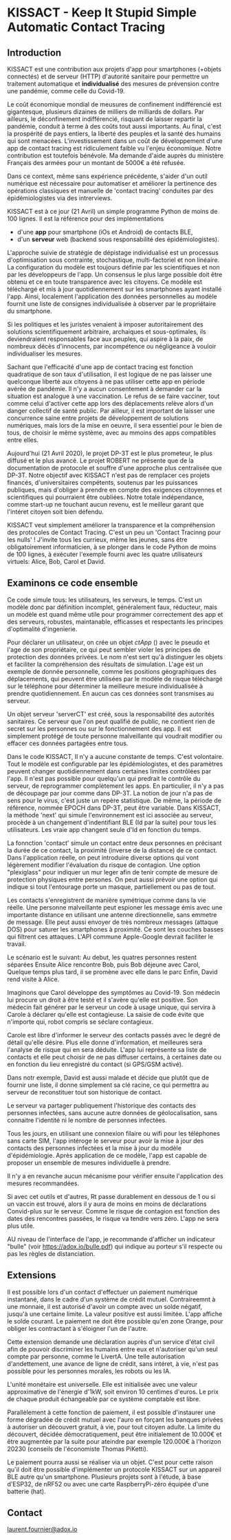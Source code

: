 # KISSACT - Keep It Stupid Simple Automatic Contact Tracing

## Introduction

KISSACT est une contribution aux projets d'app pour smartphones (+objets connectés) et de serveur (HTTP) d'autorité sanitaire pour permettre un traitement automatique et **individualisé** des mesures de prévension contre une pandémie, comme celle du Covid-19.

Le coût économique mondial de meusures de confinement indifférencié est gigantesque, plusieurs dizaines de milliers de milliards de dollars. Par ailleurs, le déconfinement indifférencié, risquant de laisser repartir la pandémie, conduit à terme à des coûts tout aussi importants. Au final, c'est la prospérité de pays entiers, la liberté des peuples et la santé des humains qui sont menacées. L'investissement dans un coût de développement d'une app de contact tracing est ridiculement faible vu l'enjeu économique. Notre contribution est toutefois bénévole. Ma demande d'aide auprès du ministère Français des armées pour un montant de 5000€ a été refusée.

Dans ce context, même sans expérience précédente, s'aider d'un outil numérique est nécessaire pour automatiser et améliorer la pertinence des opérations classiques et manuelle de 'contact tracing' conduites par des épidémiologistes via des intrerviews.

KISSACT est à ce jour (21 Avril) un simple programme Python de moins de 100 lignes.
Il est la référence pour des implémentations
- d'une **app** pour smartphone (iOs et Android) de contacts BLE,
- d'un **serveur** web (backend sous responsabilité des épidémiologistes).

L'approche suivie de stratégie de dépistage individualisé est un processus d'optimisation sous contrainte, stochastique, multi-factoriel et non linéaire. La configuration du modèle est toujours définie par les scientifiques et non par les développeurs de l'app. Un consensus le plus large possible doit être obtenu et ce en toute transparence avec les citoyens. Ce modèle est téléchargé et mis à jour quotidiennement sur les smartphones ayant installé l'app. Ainsi, localement l'application des données personnelles au modèle fournit une liste de consignes individualisée à observer par le propriétaire du smartphone. 

Si les politiques et les juristes venaient à imposer autoritairement des solutions scientifiquement arbitraire, archaiques et sous-optimales, ils deviendraient responsables face aux peuples, qui aspire à la paix, de nombreux décès d'innocents, par incompétence ou négligeance à vouloir individualiser les mesures.

Sachant que l'efficacité d'une app de contact tracing est fonction quadratique de son taux d'utilisation, il est logique de ne pas laisser une quelconque liberté aux citoyens à ne pas utiliser cette app en période avérée de pandémie. Il n'y a aucun consentement à demander car la situation est analogue à une vaccination. Le refus de se faire vacciner, tout comme celui d'activer cette app lors des déplacements relève alors d'un danger collectif de santé public. 
Par ailleur, il est important de laisser une concurrence saine entre projets de développement de solutions numériques, mais lors de la mise en oeuvre, il sera essentiel pour le bien de tous, de choisir le même système, avec au mmoins des apps compatibles entre elles.

Aujourd'hui (21 Avril 2020), le projet DP-3T est le plus prometeur, le plus diffusé et le plus avancé. Le projet ROBERT ne présente que de la documentation de protocole et souffre d'une approche plus centralisée que DP-3T.
Notre objectif avec KISSACT n'est pas de remplacer ces projets financés, d'universitaires compétents, soutenus par les puissances publiques, mais d'obliger à prendre en compte des exigences citoyennes et scientifiques qui pourraient être oubliées. Notre totale indépendance, comme start-up ne touchant aucun revenu, est le meilleur garant que l'intéret citoyen soit bien défendu.

KISSACT veut simplement améliorer la transparence et la compréhension des protocoles de Contact Tracing. C'est un peu un 'Contact Tracinng pour les nulls' !
J'invite tous les currieux, même les jeunes, sans être obligatoirement informaticien, à se plonger dans le code Python de moins de 100 lignes, à exécuter l'exemple fourni avec les quatre utilisateurs virtuels: Alice, Bob, Carol et David.

## Examinons ce code ensemble

Ce code simule tous: les utilisateurs, les serveurs, le temps. C'est un modèle donc par définition incomplet, généralement faux, réducteur, mais un modèle est quand même utile pour programmer correctement des app et des serveurs, robustes, maintanable, efficasses et respectants les principes d'optimalité d'ingenierie.

Pour déclarer un utilisateur, on crée un objet *ctApp* () avec le pseudo et l'age de son propriétaire, ce qui peut sembler violer les principes de protection des données privées. Le nom n'est sert qu'à distinguer les objets et faciliter la compréhension des résultats de simulation. L'age est un exemple de donnée personnelle, comme les positions géographiques des déplacements, qui peuvent être utilisées par le modèle de risque téléchargé sur le téléphone pour déterminer la meilleure mesure individualisée à prendre quotidiennement. En aucun cas ces données sont transmises au serveur. 

Un objet serveur 'serverCT' est créé, sous la responsabilité des autorités sanitaires. Ce serveur que l'on peut qualifié de public, ne contient rien de secret sur les personnes ou sur le fonctionnement des app. Il est simplement protégé de toute personne malveillante qui voudrait modifier ou effacer ces données partagées entre tous. 

Dans le code KISSACT, Il n'y a aucune constante de temps. C'est volontaire. Tout le modèle est configurable par les épidémiologistes, et des paramètres peuvent changer quotidiennement dans certaines limites contrôlées par l'app. Il n'est pas possible pour quelqu'un qui predrait le contrôle du serveur, de reprogrammer complètement les apps.
En particulier, il n'y a pas de découpage par jour comme dans DP-3T. La notion de jour n'a pas de sens pour le virus, c'est juste un repère statistique. De même, la période de référence, nommée EPOCH dans DP-3T, peut être variable.
Dans KISSACT, la méthode 'next' qui simule l'environnement est ici associée au serveur, procède à un changement d'indentifiant BLE (Id par la suite) pour tous les utilisateurs. Les vraie app changent seule d'Id en fonction du temps.

La fonnction 'contact' simule un contact entre deux personnes en précisant la durée de ce contact, la proximité (inverse de la distance) de ce contact. Dans l'application réelle, on peut introduire diverse options qui vont légèrement modifier l'évaluation du risque de contagion.
Une option "plexiglass" pour indiquer un mur leger afin de tenir compte de mesure de protection physiques entre persones. On peut aussi prévoir une option qui indique si tout l'entourage porte un masque, partiellement ou pas de tout.

Les contacts s'enregistrent de manière symétrique comme dans la vie réelle. 
Une personne malveillante peut espioner les message émis avec une importante distance en utilisant une antenne directionnelle, sans emmetre de message.
Elle peut aussi envoyer de très nombreux messages (attaque DOS) pour saturer les smartphones à proximité.
Ce sont les couches basses qui filtrent ces attaques. L'API commune Apple-Google devrait faciliter le travail.

Le scénario est le suivant:
Au debut, les quatres personnes restent séparées
Ensuite Alice rencontre Bob, 
puis Bob déjeune avec Carol,
Quelque temps plus tard, il se promène avec elle dans le parc
Enfin, David rend visite à Alice.

Imaginons que Carol développe des symptômes au Covid-19. Son médecin lui procure un droit à être testé et il s'avère qu'elle est positive. Son médecin fait générer par le serveur un code à usage unique, qui servira à Carole à déclarer qu'elle est contagieuse. La saisie de code évite que n'importe qui, robot compris se séclare contagieux.

Carole est libre d'informer le serveur des contacts passés avec le degré de détail qu'elle désire. Plus elle donne d'information, et meilleures sera l'analyse de risque qui en sera déduite. 
L'app lui représente sa liste de contacts et elle peut choisir de ne pas diffuser certains, à certaines date ou en fonction du lieu enregistré du contact (si GPS/GSM activé).

Dans notr exemple, David est aussi malade et décide que plutôt que de fournir une liste, il donne simplement sa clé racine, ce qui permettra au serveur de reconstituer tout son historique de contact.

Le serveur va partager publiquement l'historique des contacts des personnes infectées, sans aucune autre données de géolocalisation, sans connaitre l'identité ni le nombre de personnes infectées.

Tous les jours, en utilisant une connexion filaire ou wifi pour les téléphones sans carte SIM, l'app intéroge le serveur pour avoir la mise à jour des contacts des personnes infectées et la mise à jour du modèle d'épidémiologie.
Après application de ce modèle, l'app est capable de proposer un ensemble de mesures individuelle à prendre.

Il n'y a en revanche aucun mécanisme pour vérifier ensuite l'application des mesures recommandées.

Si avec cet outils et d'autres, Rt passe durablement en dessous de 1 ou si un vaccin est trouvé, alors il y aura de moins en moins de déclarations Convid-plus sur le serveur.
Comme le risque de contagion est fonction des dates des rencontres passées, le risque va tendre vers zéro. L'app ne sera plus utile.

AU niveau de l'interface de l'app, je recommande d'afficher un indicateur "bulle" (voir https://adox.io/bulle.pdf) qui indique au porteur s'il respecte ou pas les règles de distanciation.

## Extensions

Il est possible lors d'un contact d'effectuer un paiement numérique instantané, dans le cadre d'un système de crédit mutuel. Contraireemnt à une monnaie, il est autorisé d'avoir un compte avec un solde négatif, jusqu'à une certaine limite. La valeur positive est aussi limitée.
L'app affiche le solde courant.
Le paiement ne doit être possible qu'en zone Orange, pour obliger les contractant à s'éloigner l'un de l'autre.

Cette extension demande une déclaration auprès d'un service d'état civil afin de pouvoir discriminer les humains entre eux et n'autoriser qu'un seul compte par personne, comme le LivertA. Une telle autorisation d'andettement, une avance de ligne de crédit, sans intéret, à vie, n'est pas possible pour les personnes morales, les robots ou les IA.

L'unité monétaire est universelle. Elle est initialisée avec une valeur approximative de l'énergie d'1kW, soit environ 10 centimes d'euros. Le prix de chaque produit échangeable par ce système comptable est libre.

Parallèlement à cette fonction de paiement, il est possible d'instaurer une forme dégradée de crédit mutuel avec l'auro en forçant les banques privées à autoriser un découvert gratuit, à vie, pour tout citoyen adulte. 
La limite du découvert, décidée démocratiquement, peut être initialement de 10.000€ et être augmentée par la suite pour ateindre par exemple 120.000€ à l'horizon 20230 (conseils de l'économiste Thomas PiKetti).

Le paiement pourra aussi se réaliser via un objet. C'est pour cette raison qu'il doit être possible d'implémenter un protocole KISSACT sur un appareil BLE autre qu'un smartphone. Plusieurs projets sont à l'étude, à base d'ESP32, de nRF52 ou avec une carte RaspberryPi-zéro équipée d'une batterie (hat). 

## Contact

laurent.fournier@adox.io


